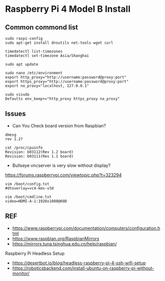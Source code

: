 # Raspberry Pi 4 Model B Install

## Common commond list

```
sudo raspi-config
sudo apt-get install dnsutils net-tools wget curl

timedatectl list-timezones
timedatectl set-timezone Asia/Shanghai

sudo apt update

sudo nano /etc/environment
export http_proxy="http://username:password@proxy:port"
export https_proxy="http://username:password@proxy:port"
export no_proxy="localhost, 127.0.0.1"

sudo visudo
Defaults env_keep+="http_proxy https_proxy no_proxy"
```

## Issues

* Can You Check board version from Raspbian?

```
dmesg
rev 1.2?

cat /proc/cpuinfo
Revision: b03112(Rev 1.2 board)
Revision: b03111(Rev 1.1 board)
```

* Bullseye vncserver is very slow without display?

https://forums.raspberrypi.com/viewtopic.php?t=323294

```
vim /boot/config.txt
#dtoverlay=vc4-kms-v3d

vim /boot/cmdline.txt
video=HDMI-A-1:1920x1080@60D
```

## REF

* https://www.raspberrypi.com/documentation/computers/configuration.html
* https://www.raspbian.org/RaspbianMirrors
* https://mirrors.tuna.tsinghua.edu.cn/help/raspbian/

Raspberry Pi Headless Setup

* https://desertbot.io/blog/headless-raspberry-pi-4-ssh-wifi-setup
* https://roboticsbackend.com/install-ubuntu-on-raspberry-pi-without-monitor/

